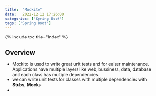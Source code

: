 ```yaml
---
title:  "Mockito"
date:   2022-12-12 17:26:00
categories: ['Spring Boot']
tags: ['Spring Boot']
---
```

{% include toc title="Index" %}

## Overview

* Mockito is used to write great unit tests and for eaiser maintenance. Applications have multiple layers like web, bussiness, data, database and each class has multiple dependencies.
* we can write unit tests for classes with multiple dependencies with **Stubs**, **Mocks**
* 